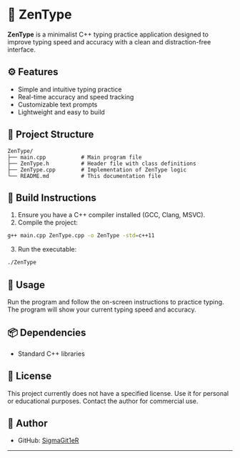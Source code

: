 
# 🧘 ZenType

**ZenType** is a minimalist C++ typing practice application designed to improve typing speed and accuracy with a clean and distraction-free interface.

## ⚙️ Features

- Simple and intuitive typing practice
- Real-time accuracy and speed tracking
- Customizable text prompts
- Lightweight and easy to build

## 📁 Project Structure

```
ZenType/
├── main.cpp           # Main program file
├── ZenType.h          # Header file with class definitions
├── ZenType.cpp        # Implementation of ZenType logic
└── README.md          # This documentation file
```

## 🚀 Build Instructions

1. Ensure you have a C++ compiler installed (GCC, Clang, MSVC).
2. Compile the project:

```bash
g++ main.cpp ZenType.cpp -o ZenType -std=c++11
```

3. Run the executable:

```bash
./ZenType
```

## 🧪 Usage

Run the program and follow the on-screen instructions to practice typing. The program will show your current typing speed and accuracy.

## 📦 Dependencies

- Standard C++ libraries

## 📄 License

This project currently does not have a specified license. Use it for personal or educational purposes. Contact the author for commercial use.

## 👤 Author

- GitHub: [SigmaGit1eR](https://github.com/SigmaGit1eR)

---
